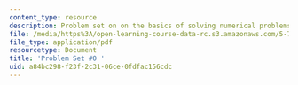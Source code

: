 ```yaml
---
content_type: resource
description: Problem set on on the basics of solving numerical problems.
file: /media/https%3A/open-learning-course-data-rc.s3.amazonaws.com/5-74-introductory-quantum-mechanics-ii-spring-2009/a84bc298f23f2c3106ce0fdfac156cdc_MIT5_74s09_pset0.pdf
file_type: application/pdf
resourcetype: Document
title: 'Problem Set #0 '
uid: a84bc298-f23f-2c31-06ce-0fdfac156cdc
---
```

